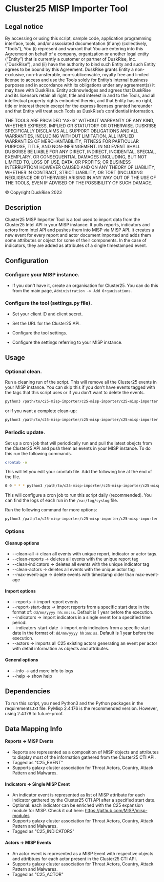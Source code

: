 # Cluster25 MISP Importer Tool

## Legal notice

By accessing or using this script, sample code, application programming interface, tools, and/or associated
documentation (if any) (collectively, “Tools”), You (i) represent and warrant that You are entering into this Agreement
on behalf of a company, organization or another legal entity (“Entity”) that is currently a customer or partner of
DuskRise, Inc.(“DuskRise”), and (ii) have the authority to bind such Entity and such Entity agrees to be bound by
this Agreement. DuskRise grants Entity a non-exclusive, non-transferable, non-sublicensable, royalty free and limited
license to access and use the Tools solely for Entity’s internal business purposes and in accordance with its
obligations under any agreement(s) it may have with DuskRise. Entity acknowledges and agrees that DuskRise and its
licensors retain all right, title and interest in and to the Tools, and all intellectual property rights embodied
therein, and that Entity has no right, title or interest therein except for the express licenses granted hereunder and
that Entity will treat such Tools as DuskRise’s confidential information.

THE TOOLS ARE PROVIDED “AS-IS” WITHOUT WARRANTY OF ANY KIND, WHETHER EXPRESS, IMPLIED OR STATUTORY OR OTHERWISE.
DUSKRISE SPECIFICALLY DISCLAIMS ALL SUPPORT OBLIGATIONS AND ALL WARRANTIES, INCLUDING WITHOUT LIMITATION, ALL IMPLIED
WARRANTIES OF MERCHANTABILITY, FITNESS FOR PARTICULAR PURPOSE, TITLE, AND NON-INFRINGEMENT. IN NO EVENT SHALL
DUSKRISE BE LIABLE FOR ANY DIRECT, INDIRECT, INCIDENTAL, SPECIAL, EXEMPLARY, OR CONSEQUENTIAL DAMAGES (INCLUDING,
BUT NOT LIMITED TO, LOSS OF USE, DATA, OR PROFITS; OR BUSINESS INTERRUPTION) HOWEVER CAUSED AND ON ANY THEORY OF
LIABILITY, WHETHER IN CONTRACT, STRICT LIABILITY, OR TORT (INCLUDING NEGLIGENCE OR OTHERWISE) ARISING IN ANY WAY OUT OF
THE USE OF THE TOOLS, EVEN IF ADVISED OF THE POSSIBILITY OF SUCH DAMAGE.

© Copyright DuskRise 2023



## Description

Cluster25 MISP Importer Tool is a tool used to import data from the Cluster25 Intel API in your MISP instance. It pulls reports, indicators and actors from Intel API and pushes them into MISP via MISP API. It creates a new event for every report and actor document imported and adds them some attributes or object for some of their components. In the case of indicators, they are added as attributes of a single timestamped event.



## Configuration

### Configure your MISP instance.

- If you don't have it, create an organisation for Cluster25.
You can do this from the main page, ```Administration -> Add Organisations```.
    
### Configure the tool (settings.py file).

- Set your client ID and client secret.

- Set the URL for the Cluster25 API.

- Configure the tool settings.

- Configure the settings referring to your MISP instance.


## Usage

### Optional clean.

Run a cleaning run of the script. This will remove all the Cluster25 events in your MISP instance. You can skip this 
if you don't have events tagged with the tags that this script uses or if you don't want to delete the events.

```bash
python3 /path/to/c25-misp-importer/c25-misp-importer/c25-misp-importer.py --clean-reports --clean-indicators --clean-actors
```

or if you want a complete clean-up:

```bash
python3 /path/to/c25-misp-importer/c25-misp-importer/c25-misp-importer.py --clean-all
```
### Periodic update.

Set up a cron job that will periodically run and pull the latest obejcts from the Cluster25 API
and push them as events in your MISP instance. To do this run the following commands.

```bash
crontab -e
```

This will let you edit your crontab file. Add the following line at the end of the file.

```bash
0 0 * * * python3 /path/to/c25-misp-importer/c25-misp-importer/c25-misp-importer.py --reports 2>&1 | /usr/bin/logger -t C25-MISP-IMPORTER
```

This will configure a cron job to run this script daily (recommended). You can find the logs of each run
in the ```/var/log/syslog``` file. 

Run the following command for more options:
   
```bash
python3 /path/to/c25-misp-importer/c25-misp-importer/c25-misp-importer.py --help
```

### Options

#### Cleanup options
- --clean-all → clean all events with  unique report, indicator or actor tags.
- --clean-reports → deletes all events with the unique report tag
- --clean-indicators → deletes all events with the unique indicator tag 
- --clean-actors → deletes all events with the unique actor tag 
- --max-event-age → delete events with timestamp older than max-event-age

#### Import options
- --reports → import report events
- --report-start-date → import reports from a specific start date in the format of: ```dd/mm/yyyy hh:mm:ss```. Default is 1 year before the execution.
- --indicators → import indicators in a single event for a specified time period.
- --indicators-start-date → import only indicators from a specific start date in the format of: ```dd/mm/yyyy hh:mm:ss```. Default is 1 year before the execution.
- --actors → imports all C25 existing actors generating an event per actor with detail information as objects and attributes.
#### General options
- --info → add more info to logs
- --help → show help



## Dependencies

To run this script, you need Python3 and the Python packages in the requirements.txt file. PyMisp 2.4.176 is the recommended version. However, using 2.4.178 to future-proof.



## Data Mapping Info

#### Reports → MISP Events 
- Reports are represented as a composition of MISP objects and attributes to display most of the information gathered from the Cluster25 CTI API.
- Tagged as "C25_EVENT"
- Supports galaxy cluster association for Threat Actors, Country, Attack Pattern and Malwares.


#### Indicators → Single MISP Event 
- An indicator event is represented as list of MISP attribute for each indicator gathered by the Cluster25 CTI API after a specified start date.
- Optional: each indicator can be enriched with the C25 expansion module for MISP. Check it out here: https://github.com/MISP/misp-modules
- Supports galaxy cluster association for Threat Actors, Country, Attack Pattern and Malwares.
- Tagged as "C25_INDICATORS"

#### Actors → MISP Events
- An actor event is represented as a MISP Event with respective objects and attribtues for each actor present in the Cluster25 CTI API.
- Supports galaxy cluster association for Threat Actors, Country, Attack Pattern and Malwares.
- Tagged as "C25_ACTOR"




